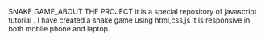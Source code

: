 SNAKE GAME_ABOUT THE PROJECT
it is a special repository of javascript tutorial .
I have created a snake game using html,css,js
it is responsive in both mobile phone and laptop.
